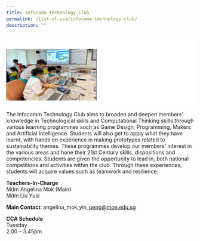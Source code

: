 ```yaml
---
title: Infocomm Technology Club
permalink: /list-of-cca/infocomm-technology-club/
description: ""
---
```

![](/images/CCAs/cca-%20ict%202023.png)
The Infocomm Technology Club aims to broaden and deepen members’ knowledge in Technological skills and Computational Thinking skills through various learning programmes such as Game Design, Programming, Makers and Artificial Intelligence. Students will also get to apply what they have learnt, with hands on experience in making prototypes related to sustainability themes. These programmes develop our members’ interest in the various areas and hone their 21st Century skills, dispositions and competencies. Students are given the opportunity to lead in, both national competitions and activities within the club. Through these experiences, students will acquire values such as teamwork and resilience.

**Teachers-In-Charge**
<br>Mdm Angelina Mok (Main)
<br>Mdm Liu Yusi

**Main Contact**: angelina\_mok\_yin\_peng@moe.edu.sg

**CCA Schedule**
<br>Tuesday
<br>2.00 – 3.45pm